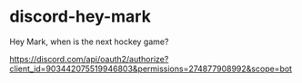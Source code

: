 # discord-hey-mark
Hey Mark, when is the next hockey game?

https://discord.com/api/oauth2/authorize?client_id=903442075519946803&permissions=274877908992&scope=bot